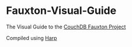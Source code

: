 # Fauxton-Visual-Guide  
The Visual Guide to the [CouchDB Fauxton Project](https://github.com/apache/couchdb-fauxton)

Compiled using [Harp](http://harpjs.com/)
